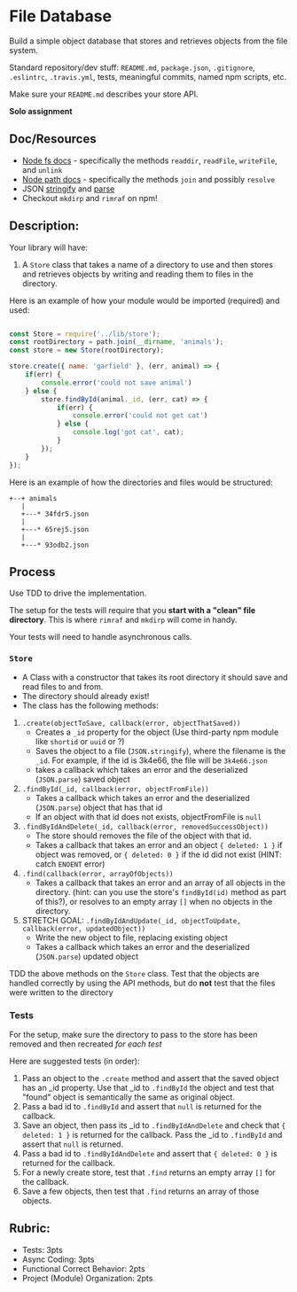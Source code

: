 File Database
===

Build a simple object database that stores and retrieves objects from the file system.

Standard repository/dev stuff: `README.md`, `package.json`, `.gitignore`, `.eslintrc`, `.travis.yml`, tests, meaningful commits, named npm scripts, etc.

Make sure your `README.md` describes your store API.

**Solo assignment**

## Doc/Resources
* [Node fs docs](https://nodejs.org/api/fs.html) - specifically the methods `readdir`, `readFile`, `writeFile`, and `unlink`
* [Node path docs](https://nodejs.org/api/path.html) - specifically the methods `join` and possibly `resolve`
* JSON [stringify](https://developer.mozilla.org/en-US/docs/Web/JavaScript/Reference/Global_Objects/JSON/stringify)
and [parse](https://developer.mozilla.org/en-US/docs/Web/JavaScript/Reference/Global_Objects/JSON/parse)
* Checkout `mkdirp` and `rimraf` on npm!

## Description:

Your library will have:

1. A `Store` class that takes a name of a directory to use and then stores and retrieves
objects by writing and reading them to files in the directory.

Here is an example of how your module would be imported (required) and used:

```js

const Store = require('../lib/store');
const rootDirectory = path.join(__dirname, 'animals');
const store = new Store(rootDirectory);

store.create({ name: 'garfield' }, (err, animal) => {
    if(err) {
        console.error('could not save animal')
    } else {
        store.findById(animal._id, (err, cat) => {
            if(err) {
                console.error('could not get cat')
            } else {
                console.log('got cat', cat);
            }
        });
    }
});
```

Here is an example of how the directories and files would be structured:

```
+--+ animals
   |
   +---* 34fdr5.json
   |
   +---* 65rej5.json
   |
   +---* 93odb2.json
```

## Process

Use TDD to drive the implementation.

The setup for the tests will require that you **start with a "clean" file directory**.
This is where `rimraf` and `mkdirp` will come in handy.

Your tests will need to handle asynchronous calls.

### `Store`

* A Class with a constructor that takes its root directory it should save and read files to and from.
* The directory should already exist!
* The class has the following methods:

1. `.create(objectToSave, callback(error, objectThatSaved))`
    * Creates a `_id` property for the object (Use third-party npm module like `shortid` or `uuid` or ?)
    * Saves the object to a file (`JSON.stringify`), where the filename is the `_id`. For example, if the id is 3k4e66, the file will be `3k4e66.json`
    * takes a callback which takes an error and the deserialized (`JSON.parse`) saved object
1. `.findById(_id, callback(error, objectFromFile))`
    * Takes a callback which takes an error and the deserialized (`JSON.parse`) object that has
      that id
    * If an object with that id does not exists, objectFromFile is `null`
1. `.findByIdAndDelete(_id, callback(error, removedSuccessObject))`
    * The store should removes the file of the object with that id.
    * Takes a callback that takes an error and an object `{ deleted: 1 }` if object was removed,
    or `{ deleted: 0 }` if the id did not exist (HINT: catch `ENOENT` error)
1. `.find(callback(error, arrayOfObjects))`
    * Takes a callback that takes an error and an array of all objects in the directory. (hint:
    can you use the store's `findById(id)` method as part of this?), or resolves to an empty
    array `[]` when no objects in the directory.
1. STRETCH GOAL: `.findByIdAndUpdate(_id, objectToUpdate, callback(error, updatedObject))`
    * Write the new object to file, replacing existing object
    * Takes a callback which takes an error and the deserialized (`JSON.parse`) updated object

TDD the above methods on the `Store` class. Test that the objects are handled correctly by using the API methods, but do **not** test that the files were written to the directory

### Tests

For the setup, make sure the directory to pass to the store has been removed and then recreated _for each test_

Here are suggested tests (in order):

1. Pass an object to the `.create` method and assert that the saved object has an _id property.
  Use that _id to `.findById` the object and test that "found" object is semantically the same
  as original object.
2. Pass a bad id to `.findById` and assert that `null` is returned for the callback.
3. Save an object, then pass its _id to `.findByIdAndDelete` and check that `{ deleted: 1 }`
  is returned for the callback. Pass the _id to `.findById` and assert that `null` is returned.
4. Pass a bad id to `.findByIdAndDelete` and assert that `{ deleted: 0 }` is returned
  for the callback.
5. For a newly create store, test that `.find` returns an empty array `[]` for the callback.
6. Save a few objects, then test that `.find` returns an array of those objects.

## Rubric:

* Tests: 3pts
* Async Coding: 3pts
* Functional Correct Behavior: 2pts
* Project (Module) Organization: 2pts

